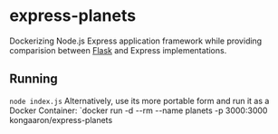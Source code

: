 # express-planets
Dockerizing Node.js Express application framework while providing comparision between [Flask](https://github.com/aaronhmiller/planets-workspace) and Express implementations.

## Running
`node index.js`
Alternatively, use its more portable form and run it as a Docker Container:
`docker run -d --rm --name planets -p 3000:3000 kongaaron/express-planets

